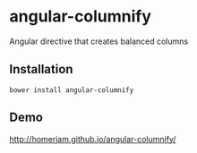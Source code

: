 # angular-columnify

Angular directive that creates balanced columns

## Installation

`bower install angular-columnify`

## Demo

http://homerjam.github.io/angular-columnify/